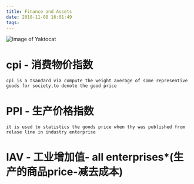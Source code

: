 ```yaml
---
title: Finance and Assets
date: 2018-11-08 16:01:49
tags:
---
```

![Image of Yaktocat](https://octodex.github.com/images/yaktocat.png)

# cpi - 消费物价指数
```
cpi is a tsandard via compute the weight average of some representive  goods for society,to denote the good price
```

# PPI - 生产价格指数
```
it is used to statistics the goods price when thy was published from relase line in industry enterprise

```
# IAV - 工业增加值- all enterprises*(生产的商品price-减去成本)
